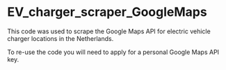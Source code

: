 # EV_charger_scraper_GoogleMaps

This code was used to scrape the Google Maps API for electric vehicle charger locations in the Netherlands. 

To re-use the code you will need to apply for a personal Google Maps API key. 
